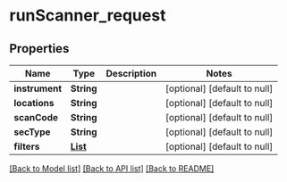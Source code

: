 # runScanner_request
## Properties

| Name | Type | Description | Notes |
|------------ | ------------- | ------------- | -------------|
| **instrument** | **String** |  | [optional] [default to null] |
| **locations** | **String** |  | [optional] [default to null] |
| **scanCode** | **String** |  | [optional] [default to null] |
| **secType** | **String** |  | [optional] [default to null] |
| **filters** | [**List**](runScanner_request_filters_inner.md) |  | [optional] [default to null] |

[[Back to Model list]](../README.md#documentation-for-models) [[Back to API list]](../README.md#documentation-for-api-endpoints) [[Back to README]](../README.md)

